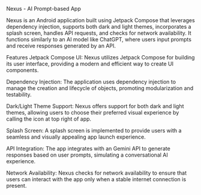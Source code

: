 Nexus - AI Prompt-based App

Nexus is an Android application built using Jetpack Compose that leverages dependency injection, supports both dark and light themes, incorporates a splash screen, handles API requests, and checks for network availability. It functions similarly to an AI model like ChatGPT, where users input prompts and receive responses generated by an API.

Features
Jetpack Compose UI: Nexus utilizes Jetpack Compose for building its user interface, providing a modern and efficient way to create UI components.

Dependency Injection: The application uses dependency injection to manage the creation and lifecycle of objects, promoting modularization and testability.

Dark/Light Theme Support: Nexus offers support for both dark and light themes, allowing users to choose their preferred visual experience by calling the icon at top right of app.

Splash Screen: A splash screen is implemented to provide users with a seamless and visually appealing app launch experience.

API Integration: The app integrates with an Gemini API to generate responses based on user prompts, simulating a conversational AI experience.

Network Availability: Nexus checks for network availability to ensure that users can interact with the app only when a stable internet connection is present.
